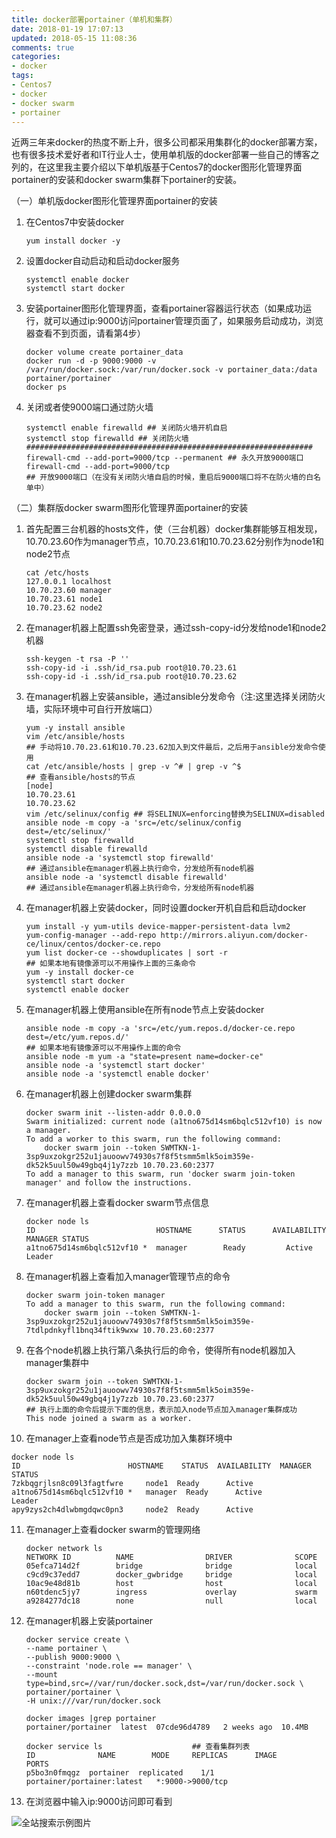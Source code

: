 ```yaml
---
title: docker部署portainer（单机和集群）
date: 2018-01-19 17:07:13
updated: 2018-05-15 11:08:36
comments: true
categories:
- docker
tags:
- Centos7
- docker
- docker swarm
- portainer
---
```


近两三年来docker的热度不断上升，很多公司都采用集群化的docker部署方案，也有很多技术爱好者和IT行业人士，使用单机版的docker部署一些自己的博客之列的，在这里我主要介绍以下单机版基于Centos7的docker图形化管理界面portainer的安装和docker swarm集群下portainer的安装。

（一）单机版docker图形化管理界面portainer的安装

1. 在Centos7中安装docker

   ```
   yum install docker -y
   ```

2. 设置docker自动启动和启动docker服务

   ```shell
   systemctl enable docker
   systemctl start docker
   ```

3. 安装portainer图形化管理界面，查看portainer容器运行状态（如果成功运行，就可以通过ip:9000访问portainer管理页面了，如果服务启动成功，浏览器查看不到页面，请看第4步）

   ```shell
   docker volume create portainer_data
   docker run -d -p 9000:9000 -v /var/run/docker.sock:/var/run/docker.sock -v portainer_data:/data portainer/portainer
   docker ps
   ```

4. 关闭或者使9000端口通过防火墙

   ```shell
   systemctl enable firewalld ## 关闭防火墙开机自启
   systemctl stop firewalld ## 关闭防火墙
   ################################################################
   firewall-cmd --add-port=9000/tcp --permanent ## 永久开放9000端口
   firewall-cmd --add-port=9000/tcp 
   ## 开放9000端口（在没有关闭防火墙自启的时候，重启后9000端口将不在防火墙的白名单中）
   ```


（二）集群版docker swarm图形化管理界面portainer的安装

1. 首先配置三台机器的hosts文件，使（三台机器）docker集群能够互相发现，10.70.23.60作为manager节点，10.70.23.61和10.70.23.62分别作为node1和node2节点

   ```shell
   cat /etc/hosts
   127.0.0.1 localhost
   10.70.23.60 manager
   10.70.23.61 node1
   10.70.23.62 node2

   ```

2. 在manager机器上配置ssh免密登录，通过ssh-copy-id分发给node1和node2机器

   ```shell
   ssh-keygen -t rsa -P ''
   ssh-copy-id -i .ssh/id_rsa.pub root@10.70.23.61
   ssh-copy-id -i .ssh/id_rsa.pub root@10.70.23.62
   ```

3. 在manager机器上安装ansible，通过ansible分发命令（注:这里选择关闭防火墙，实际环境中可自行开放端口）

   ```shell
   yum -y install ansible
   vim /etc/ansible/hosts 
   ## 手动将10.70.23.61和10.70.23.62加入到文件最后，之后用于ansible分发命令使用
   cat /etc/ansible/hosts | grep -v ^# | grep -v ^$ 
   ## 查看ansible/hosts的节点
   [node]
   10.70.23.61
   10.70.23.62
   vim /etc/selinux/config ## 将SELINUX=enforcing替换为SELINUX=disabled
   ansible node -m copy -a 'src=/etc/selinux/config dest=/etc/selinux/'
   systemctl stop firewalld
   systemctl disable firewalld
   ansible node -a 'systemctl stop firewalld' 
   ## 通过ansible在manager机器上执行命令，分发给所有node机器
   ansible node -a 'systemctl disable firewalld'
   ## 通过ansible在manager机器上执行命令，分发给所有node机器
   ```

4. 在manager机器上安装docker，同时设置docker开机自启和启动docker

   ```shell
   yum install -y yum-utils device-mapper-persistent-data lvm2
   yum-config-manager --add-repo http://mirrors.aliyun.com/docker-ce/linux/centos/docker-ce.repo
   yum list docker-ce --showduplicates | sort -r
   ## 如果本地有镜像源可以不用操作上面的三条命令
   yum -y install docker-ce
   systemctl start docker
   systemctl enable docker
   ```

5. 在manager机器上使用ansible在所有node节点上安装docker

   ```shell
   ansible node -m copy -a 'src=/etc/yum.repos.d/docker-ce.repo dest=/etc/yum.repos.d/'
   ## 如果本地有镜像源可以不用操作上面的命令
   ansible node -m yum -a "state=present name=docker-ce"
   ansible node -a 'systemctl start docker'
   ansible node -a 'systemctl enable docker'
   ```

6. 在manager机器上创建docker swarm集群

   ```shell
   docker swarm init --listen-addr 0.0.0.0
   Swarm initialized: current node (a1tno675d14sm6bqlc512vf10) is now a manager.
   To add a worker to this swarm, run the following command:
       docker swarm join --token SWMTKN-1-3sp9uxzokgr252u1jauoowv74930s7f8f5tsmm5mlk5oim359e-dk52k5uul50w49gbq4j1y7zzb 10.70.23.60:2377
   To add a manager to this swarm, run 'docker swarm join-token manager' and follow the instructions.
   ```

7. 在manager机器上查看docker swarm节点信息

   ```shell
   docker node ls
   ID                           HOSTNAME      STATUS      AVAILABILITY   MANAGER STATUS
   a1tno675d14sm6bqlc512vf10 *  manager        Ready         Active           Leader
   ```

8. 在manager机器上查看加入manager管理节点的命令

   ```shell
   docker swarm join-token manager
   To add a manager to this swarm, run the following command:
       docker swarm join --token SWMTKN-1-3sp9uxzokgr252u1jauoowv74930s7f8f5tsmm5mlk5oim359e-7tdlpdnkyfl1bnq34ftik9wxw 10.70.23.60:2377
   ```

9. 在各个node机器上执行第八条执行后的命令，使得所有node机器加入manager集群中

   ```shell
   docker swarm join --token SWMTKN-1-3sp9uxzokgr252u1jauoowv74930s7f8f5tsmm5mlk5oim359e-dk52k5uul50w49gbq4j1y7zzb 10.70.23.60:2377
   ## 执行上面的命令后提示下面的信息，表示加入node节点加入manager集群成功
   This node joined a swarm as a worker. 
   ```

10. 在manager上查看node节点是否成功加入集群环境中

   ```shell
   docker node ls
   ID                        HOSTNAME    STATUS  AVAILABILITY  MANAGER STATUS
   7zkbqgrjlsn8c09l3fagtfwre     node1  Ready      Active              
   a1tno675d14sm6bqlc512vf10 *   manager  Ready      Active         Leader
   apy9zys2ch4dlwbmgdqwc0pn3     node2  Ready      Active
   ```

11. 在manager上查看docker swarm的管理网络

    ```shell
    docker network ls
    NETWORK ID          NAME                DRIVER              SCOPE
    05efca714d2f        bridge              bridge              local
    c9cd9c37edd7        docker_gwbridge     bridge              local
    10ac9e48d81b        host                host                local
    n60tdenc5jy7        ingress             overlay             swarm
    a9284277dc18        none                null                local
    ```

12. 在manager机器上安装portainer

    ```shell
    docker service create \
    --name portainer \
    --publish 9000:9000 \
    --constraint 'node.role == manager' \
    --mount type=bind,src=//var/run/docker.sock,dst=/var/run/docker.sock \
    portainer/portainer \
    -H unix:///var/run/docker.sock

    docker images |grep portainer
    portainer/portainer  latest  07cde96d4789   2 weeks ago  10.4MB

    docker service ls                    ## 查看集群列表
    ID              NAME        MODE     REPLICAS      IMAGE             PORTS
    p5bo3n0fmqgz  portainer  replicated    1/1   portainer/portainer:latest   *:9000->9000/tcp
    ```

13. 在浏览器中输入ip:9000访问即可看到

![全站搜索示例图片](1516354296.jpg)